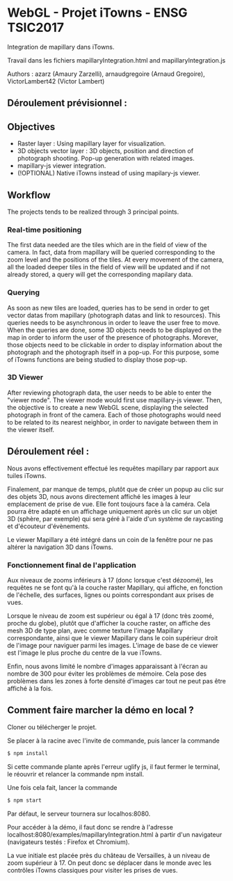 # WebGL - Projet iTowns - ENSG TSIC2017

Integration de mapillary dans iTowns.

Travail dans les fichiers mapillaryIntegration.html and mapillaryIntegration.js

Authors : azarz (Amaury Zarzelli), arnaudgregoire (Arnaud Gregoire), VictorLambert42 (Victor Lambert)

## Déroulement prévisionnel :

## Objectives

- Raster layer : Using mapillary layer for visualization.
- 3D objects vector layer : 3D objects, position and direction of photograph shooting. Pop-up generation with related images.
- mapillary-js viewer integration.
- (!OPTIONAL) Native iTowns instead of using mapilary-js viewer.

## Workflow

The projects tends to be realized through 3 principal points.

### Real-time positioning

The first data needed are the tiles which are in the field of view of the camera.
In fact, data from mapillary will be queried corresponding to the zoom level and the positions of the tiles.
At every movement of the camera, all the loaded deeper tiles in the field of view will be updated and if not already stored, a query will get the corresponding mapilary data.

### Querying

As soon as new tiles are loaded, queries has to be send in order to get vector datas from mapillary (photograph datas and link to resources).
This queries needs to be asynchronous in order to leave the user free to move.
When the queries are done, some 3D objects needs to be displayed on the map in order to inform the user of the presence of photographs.
Morever, those objects need to be clickable in order to display information about the photograph and the photograph itself in a pop-up.
For this purpose, some of iTowns functions are being studied to display those pop-up.

### 3D Viewer

After reviewing photograph data, the user needs to be able to enter the "viewer mode".
The viewer mode would first use mapillary-js viewer.
Then, the objective is to create a new WebGL scene, displaying the selected photograph in front of the camera.
Each of those photographs would need to be related to its nearest neighbor, in order to navigate between them in the viewer itself.


## Déroulement réel :

Nous avons effectivement effectué les requêtes mapillary par rapport aux tuiles iTowns.

Finalement, par manque de temps, plutôt que de créer un popup au clic sur des objets 3D, nous avons directement affiché les images à leur emplacement de prise de vue. Elle font toujours face à la caméra. Cela pourra être adapté en un affichage uniquement après un clic sur un objet 3D (sphère, par exemple) qui sera géré à l'aide d'un système de raycasting et d'écouteur d'évènements.

Le viewer Mapillary a été intégré dans un coin de la fenêtre pour ne pas altérer la navigation 3D dans iTowns.

### Fonctionnement final de l'application

Aux niveaux de zooms inférieurs à 17 (donc lorsque c'est dézoomé), les requêtes ne se font qu'à la couche raster Mapillary, qui affiche, en fonction de l'échelle, des surfaces, lignes ou points correspondant aux prises de vues.

Lorsque le niveau de zoom est supérieur ou égal à 17 (donc très zoomé, proche du globe), plutôt que d'afficher la couche raster, on affiche des mesh 3D de type plan, avec comme texture l'image Mapillary correspondante, ainsi que le viewer Mapillary dans le coin supérieur droit de l'image pour naviguer parmi les images. L'image de base de ce viewer est l'image le plus proche du centre de la vue iTowns.

Enfin, nous avons limité le nombre d'images apparaissant à l'écran au nombre de 300 pour éviter les problèmes de mémoire.
Cela pose des problèmes dans les zones à forte densité d'images car tout ne peut pas être affiché à la fois. 


## Comment faire marcher la démo en local ?

Cloner ou télécherger le projet.

Se placer à la racine avec l'invite de commande, puis lancer la commande
```sh
$ npm install
```
Si cette commande plante après l'erreur uglify js, il faut fermer le terminal, le réouvrir et relancer la commande npm install.

Une fois cela fait, lancer la commande
```sh
$ npm start
```
Par défaut, le serveur tournera sur localhos:8080.

Pour accéder à la démo, il faut donc se rendre à l'adresse localhost:8080/examples/mapillaryIntegration.html à partir d'un navigateur (navigateurs testés : Firefox et Chromium).

La vue initiale est placée près du château de Versailles, à un niveau de zoom supérieur à 17. On peut donc se déplacer dans le monde avec les contrôles iTowns classiques pour visiter les prises de vues.
